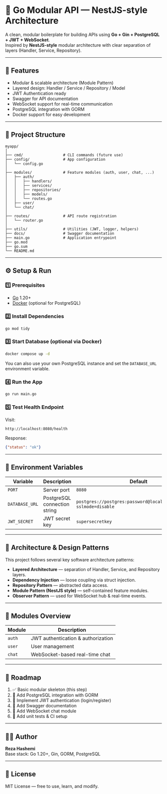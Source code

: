 # 🧩 Go Modular API — NestJS-style Architecture

A clean, modular boilerplate for building APIs using **Go + Gin + PostgreSQL + JWT + WebSocket**.  
Inspired by **NestJS-style** modular architecture with clear separation of layers (Handler, Service, Repository).

---

## 🚀 Features

- Modular & scalable architecture (Module Pattern)
- Layered design: Handler / Service / Repository / Model
- JWT Authentication ready
- Swagger for API documentation
- WebSocket support for real-time communication
- PostgreSQL integration with GORM
- Docker support for easy development

---

## 📂 Project Structure

```
myapp/
│
├── cmd/                  # CLI commands (future use)
├── config/               # App configuration
│   └── config.go
│
├── modules/              # Feature modules (auth, user, chat, ...)
│   ├── auth/
│   │   ├── handlers/
│   │   ├── services/
│   │   ├── repositories/
│   │   ├── models/
│   │   └── routes.go
│   ├── user/
│   └── chat/
│
├── routes/               # API route registration
│   └── router.go
│
├── utils/                # Utilities (JWT, logger, helpers)
├── docs/                 # Swagger documentation
├── main.go               # Application entrypoint
├── go.mod
├── go.sum
└── README.md
```

---

## ⚙️ Setup & Run

### 1️⃣ Prerequisites
- [Go](https://go.dev/dl/) 1.20+
- [Docker](https://www.docker.com/) (optional for PostgreSQL)

### 2️⃣ Install Dependencies
```bash
go mod tidy
```

### 3️⃣ Start Database (optional via Docker)
```bash
docker compose up -d
```

You can also use your own PostgreSQL instance and set the `DATABASE_URL` environment variable.

### 4️⃣ Run the App
```bash
go run main.go
```

### 5️⃣ Test Health Endpoint
Visit:
```
http://localhost:8080/health
```
Response:
```json
{"status": "ok"}
```

---

## 🔑 Environment Variables

| Variable | Description | Default |
|-----------|--------------|----------|
| `PORT` | Server port | `8080` |
| `DATABASE_URL` | PostgreSQL connection string | `postgres://postgres:password@localhost:5432/mydb?sslmode=disable` |
| `JWT_SECRET` | JWT secret key | `supersecretkey` |

---

## 🧠 Architecture & Design Patterns

This project follows several key software architecture patterns:

- **Layered Architecture** — separation of Handler, Service, and Repository layers.  
- **Dependency Injection** — loose coupling via struct injection.  
- **Repository Pattern** — abstracted data access.  
- **Module Pattern (NestJS style)** — self-contained feature modules.  
- **Observer Pattern** — used for WebSocket hub & real-time events.

---

## 🧩 Modules Overview

| Module | Description |
|---------|--------------|
| `auth` | JWT authentication & authorization |
| `user` | User management |
| `chat` | WebSocket-based real-time chat |

---

## 🔮 Roadmap

1. ✅ Basic modular skeleton (this step)  
2. 🧱 Add PostgreSQL integration with GORM  
3. 🔐 Implement JWT authentication (login/register)  
4. 📜 Add Swagger documentation  
5. 🔌 Add WebSocket chat module  
6. 🧩 Add unit tests & CI setup  

---

## 🧑‍💻 Author

**Reza Hashemi**  
Base stack: Go 1.20+, Gin, GORM, PostgreSQL  

---

## 📄 License

MIT License — free to use, learn, and modify.
